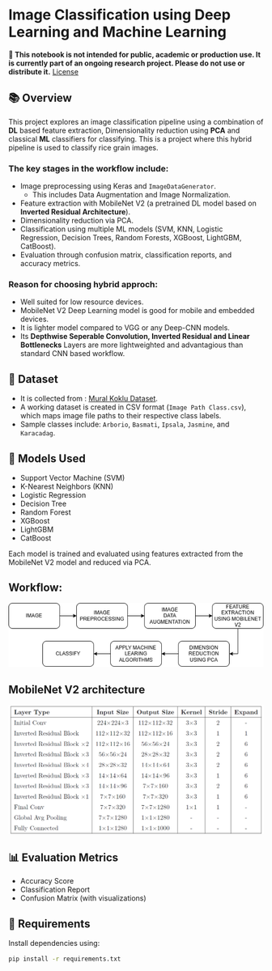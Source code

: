 # Image Classification using Deep Learning and Machine Learning

**🚫 This notebook is not intended for public, academic or production use. It is currently part of an ongoing research project. Please do not use or distribute it.**
[License](./LICENSE.txt)

## 📚 Overview

This project explores an image classification pipeline using a combination of **DL** based feature extraction, Dimensionality reduction using **PCA** and classical **ML** classifiers for classifying. This is a project where this hybrid pipeline is used to classify rice grain images.

### The key stages in the workflow include:

- Image preprocessing using Keras and `ImageDataGenerator`.
  - This includes Data Augmentation and Image Normalization.
- Feature extraction with MobileNet V2 (a pretrained DL model based on **Inverted Residual Architecture**).
- Dimensionality reduction via PCA.
- Classification using multiple ML models (SVM, KNN, Logistic Regression, Decision Trees, Random Forests, XGBoost, LightGBM, CatBoost).
- Evaluation through confusion matrix, classification reports, and accuracy metrics.

### Reason for choosing hybrid approch:

- Well suited for low resource devices.
- MobileNet V2 Deep Learning model is good for mobile and embedded devices.
- It is lighter model compared to VGG or any Deep-CNN models.
- Its **Depthwise Seperable Convolution, Inverted Residual and Linear Bottlenecks** Layers are more lightweighted and advantagious than standard CNN based workflow.

## 📁 Dataset

- It is collected from : <a href='https://www.muratkoklu.com/datasets/'>Mural Koklu Dataset</a>.
- A working dataset is created in CSV format (`Image Path Class.csv`), which maps image file paths to their respective class labels.
- Sample classes include: `Arborio`, `Basmati`, `Ipsala`, `Jasmine`, and `Karacadag`.

## 🔧 Models Used

- Support Vector Machine (SVM)
- K-Nearest Neighbors (KNN)
- Logistic Regression
- Decision Tree
- Random Forest
- XGBoost
- LightGBM
- CatBoost

Each model is trained and evaluated using features extracted from the MobileNet V2 model and reduced via PCA.

## Workflow:

![How the project as well as the research proceded](./procedure.png)

## MobileNet V2 architecture

![MobileNet V2 Model's Architecture](./mv2_architecture.png)

## 📊 Evaluation Metrics

- Accuracy Score
- Classification Report
- Confusion Matrix (with visualizations)

## 🧪 Requirements

Install dependencies using:

```bash
pip install -r requirements.txt
